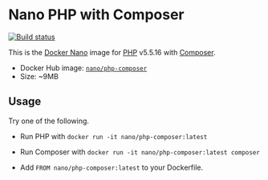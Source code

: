Nano PHP with Composer
======================

[![Build status][Build image]][Build]

This is the [Docker Nano](https://github.com/Docker-nano) image for [PHP](http://php.net) v5.5.16 with
[Composer](http://getcomposer.org).

* Docker Hub image: [`nano/php-composer`][Docker Hub repo]
* Size: ~9MB

Usage
-----

Try one of the following.

* Run PHP with `docker run -it nano/php-composer:latest`
* Run Composer with `docker run -it nano/php-composer:latest composer`
* Add `FROM nano/php-composer:latest` to your Dockerfile.

  [Build]: http://travis-ci.org/Docker-nano/PHP
  [Build image]: http://img.shields.io/travis/Docker-nano/PHP.svg "Build status"
  [Docker Hub repo]: https://registry.hub.docker.com/u/nano/php-composer/
